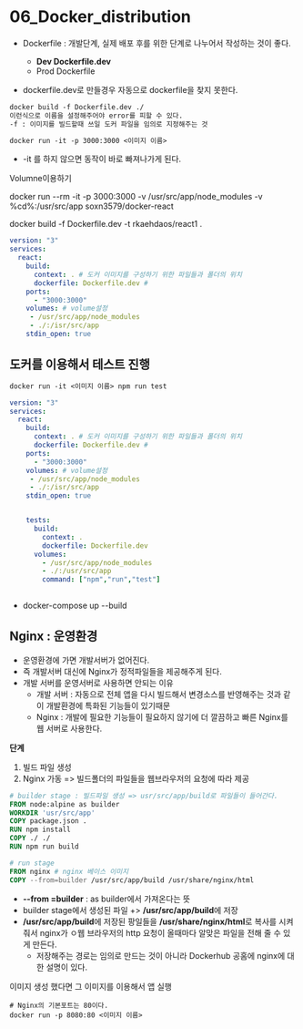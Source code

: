 # 06_Docker_distribution





- Dockerfile : 개발단계, 실제 배포 후를 위한 단계로 나누어서 작성하는 것이 좋다.
  - **Dev Dockerfile.dev**
  - Prod Dockerfile



- dockerfile.dev로 만들경우 자동으로 dockerfile을 찾지 못한다.

```dockerfile
docker build -f Dockerfile.dev ./
이런식으로 이름을 설정해주어야 error를 피할 수 있다.
-f : 이미지를 빌드할때 쓰일 도커 파일을 임의로 지정해주는 것
```



```dockerfile
docker run -it -p 3000:3000 <이미지 이름>
```

- -it 를 하지 않으면 동작이 바로 빠져나가게 된다.



Volumne이용하기 



docker run --rm -it -p 3000:3000 -v /usr/src/app/node_modules -v %cd%:/usr/src/app soxn3579/docker-react

docker build -f Dockerfile.dev -t rkaehdaos/react1 .



```yaml
version: "3"
services:
  react:
    build:
      context: . # 도커 이미지를 구성하기 위한 파일들과 폴더의 위치
      dockerfile: Dockerfile.dev # 
    ports:
      - "3000:3000"
    volumes: # volume설정
     - /usr/src/app/node_modules
     - ./:/isr/src/app
    stdin_open: true    

```





## 도커를 이용해서 테스트 진행

```dockerfile
docker run -it <이미지 이름> npm run test
```



```yaml
version: "3"
services:
  react:
    build:
      context: . # 도커 이미지를 구성하기 위한 파일들과 폴더의 위치
      dockerfile: Dockerfile.dev # 
    ports:
      - "3000:3000"
    volumes: # volume설정
     - /usr/src/app/node_modules
     - ./:/isr/src/app
    stdin_open: true    


    tests:
      build:
        context: .
        dockerfile: Dockerfile.dev
      volumes:
        - /usr/src/app/node_modules
        - ./:/usr/src/app
        command: ["npm","run","test"]
		
```

- docker-compose up --build





## Nginx : 운영환경

- 운영환경에 가면 개발서버가 없어진다.
- 즉 개발서버 대신에 Nginx가 정적파일들을 제공해주게 된다.
- 개발 서버를 운영서버로 사용하면 안되는 이유
  - 개발 서버 : 자동으로 전체 앱을 다시 빌드해서 변경소스를 반영해주는 것과 같이 개발환경에 특화된 기능들이 있기때문
  - Nginx : 개발에 필요한 기능들이 필요하지 않기에 더 깔끔하고 빠른 Nginx를 웹 서버로 사용한다.



**단계**

1. 빌드 파일 생성
2. Nginx 가동 => 빌드폴더의 파일들을 웹브라우저의 요청에 따라 제공

```dockerfile
# builder stage : 빌드파일 생성 => usr/src/app/build로 파일들이 들어간다.
FROM node:alpine as builder
WORKDIR 'usr/src/app'
COPY package.json .
RUN npm install
COPY ./ ./
RUN npm run build

# run stage 
FROM nginx # nginx 베이스 이미지
COPY --from=builder /usr/src/app/build /usr/share/nginx/html
```

- **--from =builder** : as builder에서 가져온다는 뜻
- builder stage에서 생성된 파일 +> **/usr/src/app/build**에 저장
- **/usr/src/app/build**에 저장된 팡일들을 **/usr/share/nginx/html**로 복사를 시켜줘서 nginx가 ㅇ웹 브라우저의 http 요청이 올때마다 알맞은 파일을 전해 줄 수 있게 만든다.
  - 저장해주는 경로는 임의로 만드는 것이 아니라 Dockerhub 공홈에 nginx에 대한 설명이 있다.



이미지 생성 했다면 그 이미지를 이용해서 앱 실행

```shell
# Nginx의 기본포트는 80이다.
docker run -p 8080:80 <이미지 이름>
```

















